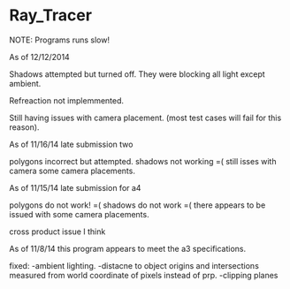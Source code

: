 Ray_Tracer
==========
NOTE:
Programs runs slow!

As of 12/12/2014

Shadows attempted but turned off.  They were blocking all light except ambient.

Refreaction not implemmented.

Still having issues with camera placement.  (most test cases will fail for this reason).







As of 11/16/14 late submission two

polygons incorrect but attempted.
shadows not working =(
still isses with camera some camera placements.

As of 11/15/14 late submission for a4

polygons do not work!  =(
shadows do not work =(
there appears to be issued with some camera placements.

cross product issue I think



As of 11/8/14 this program appears to meet the a3 specifications.

fixed: 
	-ambient lighting.
	-distacne to object origins and intersections measured from world coordinate of pixels instead of prp.
	-clipping planes
